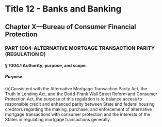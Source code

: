 
# Title 12 - Banks and Banking
## Chapter X—Bureau of Consumer Financial Protection
### PART 1004-ALTERNATIVE MORTGAGE TRANSACTION PARITY (REGULATION D)
#### § 1004.1 Authority, purpose, and scope.
##### Purpose.

(b)Consistent with the Alternative Mortgage Transaction Parity Act, the Truth in Lending Act, and the Dodd-Frank Wall Street Reform and Consumer Protection Act, the purpose of this regulation is to balance access to responsible credit and enhanced parity between State and federal housing creditors regarding the making, purchase, and enforcement of alternative mortgage transactions with consumer protection and the interests of the States in regulating mortgage transactions generally.

